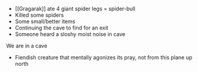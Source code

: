 - [[Gragarak]] ate 4 giant spider legs = spider-bull
- Killed some spiders
- Some small/better items
- Continuing the cave to find for an exit
- Someone heard a sloshy moist noise in cave

We are in a cave

- Fiendish creature that mentally agonizes its pray, not from this plane up north